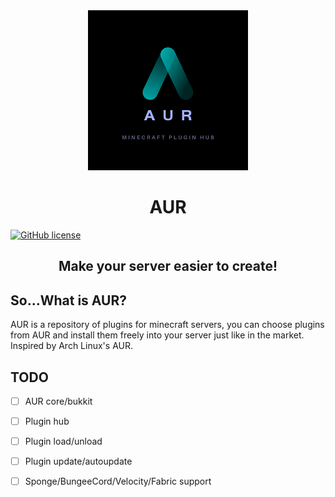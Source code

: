 <div align="center"><img src=".github/AUR.png"></div>

# <center> **AUR**

[![GitHub license](https://img.shields.io/github/license/Minecraft-AUR/AUR?style=flat-square)](https://github.com/Minecraft-AUR/AUR/)

## <center> Make your server easier to create!

So...What is AUR?
-----
AUR is a repository of plugins for minecraft servers, you can choose plugins from AUR and install them freely into your server just like in the market. Inspired by Arch Linux's AUR.

TODO
-----
- [ ] AUR core/bukkit

- [ ] Plugin hub

- [ ] Plugin load/unload

- [ ] Plugin update/autoupdate

- [ ] Sponge/BungeeCord/Velocity/Fabric support

